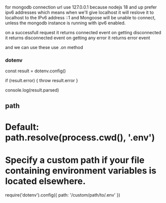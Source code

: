 for mongodb connection url use 127.0.0.1 because nodejs 18 and up prefer ipv6 addresses which means when we'll
give localhost it will reslove it to localhost to the IPv6 address ::1 and Mongoose will be unable to connect,
unless the mongodb instance is running with ipv6 enabled.

on a successfull request it returns connected event
on getting disconnected it returns disconnected event
on getting any error it returns error event

and we can use these use .on method

### dotenv

const result = dotenv.config()

if (result.error) {
throw result.error
}

console.log(result.parsed)

## path

# Default: path.resolve(process.cwd(), '.env')

# Specify a custom path if your file containing environment variables is located elsewhere.

require('dotenv').config({ path: '/custom/path/to/.env' })
